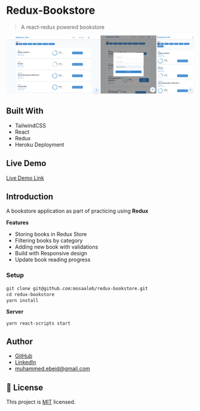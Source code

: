 # Redux-Bookstore
> A react-redux powered bookstore

![screenshot](screenshot.png)

## Built With

- TailwindCSS
- React
- Redux
- Heroku Deployment

## Live Demo

[Live Demo Link](https://book-store-20.herokuapp.com/)


## Introduction
A bookstore application as part of practicing using **Redux**

**Features**
- Storing books in Redux Store
- Filtering books by category
- Adding new book with validations
- Build with Responsive design
- Update book reading progress

### Setup
```
git clone git@github.com:mosaaleb/redux-bookstore.git
cd redux-bookstore
yarn install
```
**Server**
```
yarn react-scripts start
```


## Author
- [GitHub](https://github.com/mosaaleb)
- [LinkedIn](https://www.linkedin.com/in/muhammadebeid/)
- [muhammed.ebeid@gmail.com](muhammed.ebeid@gmail.com)

## 📝 License
This project is [MIT](lic.url) licensed.
